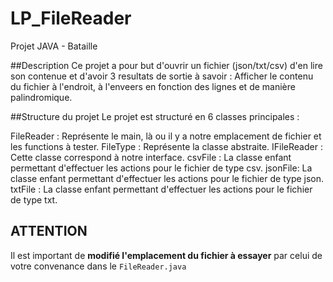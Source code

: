# LP_FileReader

Projet JAVA - Bataille

##Description
Ce projet a pour but d'ouvrir un fichier (json/txt/csv) d'en lire son contenue et d'avoir 3 resultats de sortie à savoir : Afficher le contenu du fichier à l'endroit, à l'enveers en fonction des lignes et de manière palindromique.

##Structure du projet
Le projet est structuré en 6 classes principales :

FileReader : Représente le main, là ou il y a notre emplacement de fichier et les functions à tester.
FileType : Représente la classe abstraite.
IFileReader : Cette classe correspond à notre interface.
csvFile : La classe enfant permettant d'effectuer les actions pour le fichier de type csv.
jsonFile: La classe enfant permettant d'effectuer les actions pour le fichier de type json.
txtFile : La classe enfant permettant d'effectuer les actions pour le fichier de type txt.

## ATTENTION
Il est important de **modifié l'emplacement du fichier à essayer** par celui de votre convenance dans le `FileReader.java`

